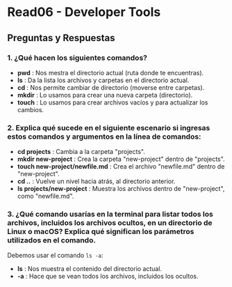 # Read06 - Developer Tools

## Preguntas y Respuestas

### 1. ¿Qué hacen los siguientes comandos?

-  **pwd** : Nos mestra el directorio actual (ruta donde te encuentras).
- **ls** : Da la lista los archivos y carpetas en el directorio actual.
- **cd** : Nos permite cambiar de directorio (moverse entre carpetas).
- **mkdir** : Lo usamos para crear una nueva carpeta (directorio).
- **touch** : Lo usamos para crear archivos vacíos y para actualizar los cambios.

### 2. Explica qué sucede en el siguiente escenario si ingresas estos comandos y argumentos en la línea de comandos:

- **cd projects** : Cambia a la carpeta "projects".
- **mkdir new-project** : Crea la carpeta "new-project" dentro de "projects".
- **touch new-project/newfile.md** : Crea el archivo "newfile.md" dentro de "new-project".
- **cd ..** : Vuelve un nivel hacia atrás, al directorio anterior.
- **ls projects/new-project** : Muestra los archivos dentro de "new-project", como "newfile.md".

### 3. ¿Qué comando usarías en la terminal para listar todos los archivos, incluidos los archivos ocultos, en un directorio de Linux o macOS? Explica qué significan los parámetros utilizados en el comando.

Debemos usar el comando `ls -a`:
- **ls** : Nos muestra el contenido del directorio actual.
- **-a** : Hace que se vean todos los archivos, incluidos los ocultos.
